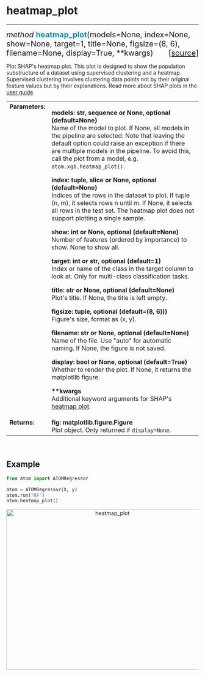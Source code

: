 # heatmap_plot
--------------

<div style="font-size:20px">
<em>method</em> <strong style="color:#008AB8">heatmap_plot</strong>(models=None,
index=None, show=None, target=1, title=None, figsize=(8, 6),
filename=None, display=True, **kwargs)
<span style="float:right">
<a href="https://github.com/tvdboom/ATOM/blob/master/atom/plots.py#L3075">[source]</a>
</span>
</div>

Plot SHAP's heatmap plot. This plot is designed to show the population
substructure of a dataset using supervised clustering and a heatmap.
Supervised clustering involves clustering data points not by their original
feature values but by their explanations. Read more about SHAP plots in the
[user guide](../../../user_guide/plots/#shap).

<table style="font-size:16px">
<tr>
<td width="20%" class="td_title" style="vertical-align:top"><strong>Parameters:</strong></td>
<td width="80%" class="td_params">
<p>
<strong>models: str, sequence or None, optional (default=None)</strong><br>
Name of the model to plot. If None, all models in the pipeline are
selected. Note that leaving the default option could raise an
exception if there are multiple models in the pipeline. To avoid
this, call the plot from a model, e.g. <code>atom.xgb.heatmap_plot()</code>.
</p>
<p>
<strong>index: tuple, slice or None, optional (default=None)</strong><br>
Indices of the rows in the dataset to plot. If tuple (n, m), it selects rows
n until m. If None, it selects all rows in the test set. The heatmap plot does
not support plotting a single sample.
</p>
<p>
<strong>show: int or None, optional (default=None)</strong><br>
Number of features (ordered by importance) to show. None to show all.
</p>
<p>
<strong>target: int or str, optional (default=1)</strong><br>
Index or name of the class in the target column to look at. Only for
multi-class classification tasks.
</p>
<p>
<strong>title: str or None, optional (default=None)</strong><br>
Plot's title. If None, the title is left empty.
</p>
<p>
<strong>figsize: tuple, optional (default=(8, 6)))</strong><br>
Figure's size, format as (x, y).
</p>
<p>
<strong>filename: str or None, optional (default=None)</strong><br>
Name of the file. Use "auto" for automatic naming.
If None, the figure is not saved.
</p>
<p>
<strong>display: bool or None, optional (default=True)</strong><br>
Whether to render the plot. If None, it returns the matplotlib figure.
</p>
<p>
<strong>**kwargs</strong><br>
Additional keyword arguments for SHAP's <a href="https://shap.readthedocs.io/en/latest/generated/shap.plots.heatmap.html">heatmap plot</a>.
</p>
</td>
</tr>
<tr>
<td width="20%" class="td_title" style="vertical-align:top"><strong>Returns:</strong></td>
<td width="80%" class="td_params">
<strong>fig: matplotlib.figure.Figure</strong><br>
Plot object. Only returned if <code>display=None</code>.
</td>
</tr>
</table>
<br />



## Example

```python
from atom import ATOMRegressor

atom = ATOMRegressor(X, y)
atom.run("RF")
atom.heatmap_plot()
```
<div align="center">
    <img src="../../../img/plots/heatmap_plot.png" alt="heatmap_plot" width="540" height="420"/>
</div>
